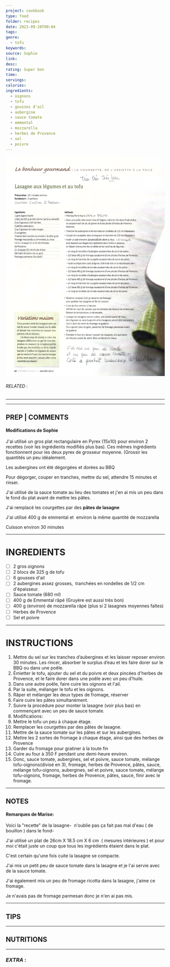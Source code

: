 ```yaml
---
project: cookbook
type: food
folder: recipes
date: 2023-09-28T00:04
tags: 
genre:
  - tofu
keywords: 
source: Sophie
link: 
desc: 
rating: Super bon
time: 
servings: 
calories: 
ingredients:
  - oignons
  - tofu
  - gousses d'ail
  - aubergine
  - sauce tomate
  - emmental
  - mozzarella
  - herbes de Provence
  - sel
  - poivre
---
```


![IMAGE](image_499.png)

###### *RELATED* : 
---


---
## PREP | COMMENTS

#### **Modifications de Sophie**

J'ai utilisé un gros plat rectangulaire en Pyrex (15x10) pour environ 2 recettes (voir les ingrédients modifiés plus bas). Ces mêmes ingrédients fonctionnent pour les deux pyrex de grosseur moyenne. (Grossir les quantités un peu idéalement.

  

Les aubergines ont été dégorgées et dorées au BBQ

Pour dégorger, couper en tranches, mettre du sel, attendre 15 minutes et rinser.

J'ai utilisé de la sauce tomate au lieu des tomates et j'en ai mis un peu dans le fond du plat avant de mettre les pâtes.

J'ai remplacé les courgettes par des **pâtes de lasagne**

J'ai utilisé 400 g de emmental et  environ la même quantité de mozzarella

Cuisson environ 30 minutes

---
# INGREDIENTS

- [ ] 2 gros oignons
- [ ] 2 blocs de 325 g de tofu
- [ ] 6 gousses d'ail
- [ ] 2 aubergines assez grosses,  tranchées en rondelles de 1/2 cm d'épaisseur.
- [ ] Sauce tomate (680 ml)
- [ ] 400 g de Emmental râpé (Gruyère est aussi très bon)
- [ ] 400 g (environ) de mozzarella râpé (plus si 2 lasagnes moyennes faîtes)
- [ ] Herbes de Provence
- [ ] Sel et poivre

---
# INSTRUCTIONS

1. Mettre du sel sur les tranches d’aubergines et les laisser reposer environ 30 minutes. Les rincer, absorber le surplus d’eau et les faire dorer sur le BBQ ou dans une poêle.
2. Émietter le tofu, ajouter du sel et du poivre et deux pincées d'herbes de Provence, et le faire dorer dans une poêle avec un peu d'huile.
3. Dans une autre poêle, faire cuire les oignons et l'ail.
4. Par la suite, mélanger le tofu et les oignons.
5. Râper et mélanger les deux types de fromage, réserver
6. Faire cuire les pâtes simultanément.
7. Suivre la procédure pour monter la lasagne (voir plus bas) en commençant avec un peu de sauce tomate.
8. Modifications:
9. Mettre le tofu un peu à chaque étage.
10. Remplacer les courgettes par des pâtes de lasagne.
11. Mettre de la sauce tomate sur les pâtes et sur les aubergines.
12. Mettre les 2 sortes de fromage à chaque étage, ainsi que des herbes de Provence
13. Garder du fromage pour gratiner à la toute fin
14. Cuire au four à 350 F pendant une demi-heure environ.
15. Donc, sauce tomate, aubergines, sel et poivre, sauce tomate, mélange tofu-oignons(divisé en 3), fromage, herbes de Provence, pâtes, sauce, mélange tofu-oignons, aubergines, sel et poivre, sauce tomate, mélange tofu-oignons, fromage, herbes de Provence, pâtes, sauce, finir avec le fromage.

---
## NOTES

#### Remarques de Marise:

Voici la "recette" de la lasagne-  n'oublie pas ça fait pas mal d'eau ( de bouillon ) dans le fond- 

J'ai utilisé un plat de 26cm X 18.5 cm X 6 cm  ( mesures intérieures ) et pour moi c'était juste un coup que tous les ingrédients étaient dans le plat. 

C'est certain qu'une fois cuite la lasagne se compacte.

J'ai mis un petit peu de sauce tomate dans la lasagne et je l'ai servie avec de la sauce tomate.

J'ai également mis un peu de fromage ricotta dans la lasagne, j'aime ce fromage.

Je n'avais pas de fromage parmesan donc je n'en ai pas mis.

---
## TIPS



---
## NUTRITIONS



---
### *EXTRA* :



